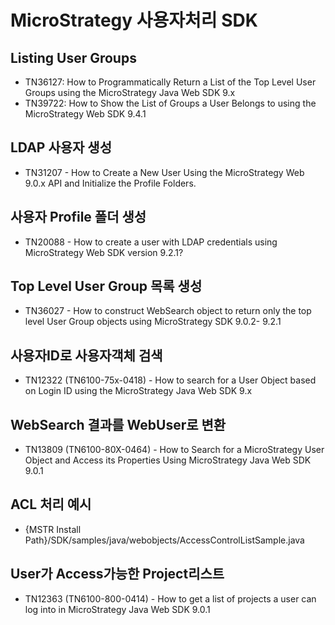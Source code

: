 # MicroStrategy 사용자처리 SDK
## Listing User Groups
* TN36127: How to Programmatically Return a List of the Top Level User Groups using the MicroStrategy Java Web SDK 9.x
* TN39722: How to Show the List of Groups a User Belongs to using the MicroStrategy Web SDK 9.4.1

## LDAP 사용자 생성
* TN31207 - How to Create a New User Using the MicroStrategy Web 9.0.x API and Initialize the Profile Folders.

## 사용자 Profile 폴더 생성
* TN20088 - How to create a user with LDAP credentials using MicroStrategy Web SDK version 9.2.1?

## Top Level User Group 목록 생성
* TN36027 - How to construct WebSearch object to return only the top level User Group objects using MicroStrategy SDK 9.0.2- 9.2.1

## 사용자ID로 사용자객체 검색
* TN12322 (TN6100-75x-0418) - How to search for a User Object based on Login ID using the MicroStrategy Java Web SDK 9.x

## WebSearch 결과를 WebUser로 변환
* TN13809 (TN6100-80X-0464) - How to Search for a MicroStrategy User Object and Access its Properties Using MicroStrategy Java Web SDK 9.0.1

## ACL 처리 예시
* {MSTR Install Path}/SDK/samples/java/webobjects/AccessControlListSample.java

## User가 Access가능한 Project리스트
* TN12363 (TN6100-800-0414) - How to get a list of projects a user can log into in MicroStrategy Java Web SDK 9.0.1